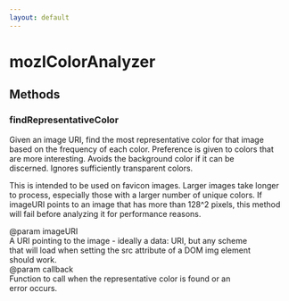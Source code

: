 ```yaml
---
layout: default
---
```


# mozIColorAnalyzer #

## Methods ##

### findRepresentativeColor ###
  
Given an image URI, find the most representative color for that image  
based on the frequency of each color.  Preference is given to colors that  
are more interesting.  Avoids the background color if it can be  
discerned.  Ignores sufficiently transparent colors.  
  
This is intended to be used on favicon images.  Larger images take longer  
to process, especially those with a larger number of unique colors.  If  
imageURI points to an image that has more than 128^2 pixels, this method  
will fail before analyzing it for performance reasons.  
  
@param imageURI  
       A URI pointing to the image - ideally a data: URI, but any scheme  
       that will load when setting the src attribute of a DOM img element  
       should work.  
@param callback  
       Function to call when the representative color is found or an  
       error occurs.  
  
